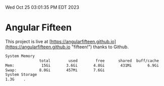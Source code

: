 Wed Oct 25 03:01:35 PM EDT 2023

# Angular Fifteen


This project is live at [https://angularfifteen.github.io](https://angularfifteen.github.io "fifteen!") thanks to Github.

```bash
System Memory
               total        used        free      shared  buff/cache   available
Mem:            15Gi       3.6Gi       4.8Gi       431Mi       6.9Gi        10Gi
Swap:          8.0Gi       457Mi       7.6Gi
System Storage
1.3G	.
```
